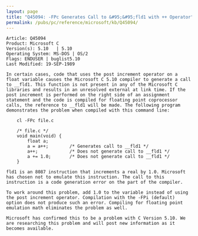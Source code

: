 ```yaml
---
layout: page
title: "Q45094: -FPc Generates Call to &#95;&#95;fld1 with ++ Operator"
permalink: /pubs/pc/reference/microsoft/kb/Q45094/
---
```


	Article: Q45094
	Product: Microsoft C
	Version(s): 5.10   | 5.10
	Operating System: MS-DOS | OS/2
	Flags: ENDUSER | buglist5.10
	Last Modified: 19-SEP-1989
	
	In certain cases, code that uses the post increment operator on a
	float variable causes the Microsoft C 5.10 compiler to generate a call
	to __fld1. This function is not present in any of the Microsoft C
	libraries and results in an unresolved external at link time. If the
	post increment is performed on the right side of an assignment
	statement and the code is compiled for floating point coprocessor
	calls, the reference to __fld1 will be made. The following program
	demonstrates the problem when compiled with this command line:
	
	    cl -FPc file.c
	
	    /* file.c */
	    void main(void) {
	        float a;
	        a = a++;        /* Generates call to __fld1 */
	        a++;            /* Does not generate call to __fld1 */
	        a += 1.0;       /* Does not generate call to __fld1 */
	    }
	
	fld1 is an 8087 instruction that increments a real by 1.0. Microsoft
	has chosen not to emulate this instruction. The call to this
	instruction is a code generation error on the part of the compiler.
	
	To work around this problem, add 1.0 to the variable instead of using
	the post increment operator. Compilation with the -FPi (default)
	option does not produce such an error. Compiling for floating point
	emulation math eliminates the problem as well.
	
	Microsoft has confirmed this to be a problem with C Version 5.10. We
	are researching this problem and will post new information as it
	becomes available.
